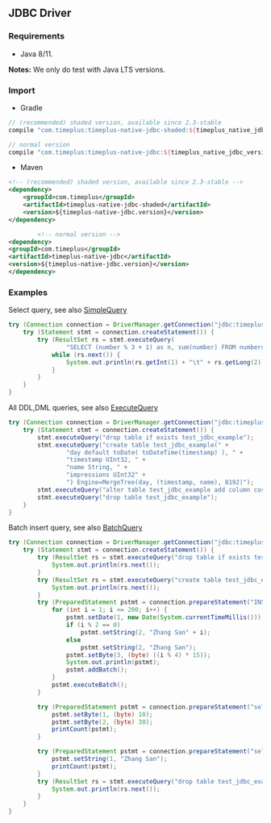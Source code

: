 ## JDBC Driver

### Requirements

- Java 8/11. 

**Notes:** We only do test with Java LTS versions.

### Import

- Gradle
```groovy
// (recommended) shaded version, available since 2.3-stable
compile "com.timeplus:timeplus-native-jdbc-shaded:${timeplus_native_jdbc_version}"

// normal version
compile "com.timeplus:timeplus-native-jdbc:${timeplus_native_jdbc_version}"
```

- Maven

```xml
<!-- (recommended) shaded version, available since 2.3-stable -->
<dependency>
    <groupId>com.timeplus</groupId>
    <artifactId>timeplus-native-jdbc-shaded</artifactId>
    <version>${timeplus-native-jdbc.version}</version>
</dependency>

        <!-- normal version -->
<dependency>
<groupId>com.timeplus</groupId>
<artifactId>timeplus-native-jdbc</artifactId>
<version>${timeplus-native-jdbc.version}</version>
</dependency>
```


### Examples

Select query, see also [SimpleQuery](https://github.com/timeplus-io/timeplus-native-jdbc/tree/master/examples/src/main/java/examples/SimpleQuery.java)

```java
try (Connection connection = DriverManager.getConnection("jdbc:timeplus://127.0.0.1:8463")) {
    try (Statement stmt = connection.createStatement()) {
        try (ResultSet rs = stmt.executeQuery(
                "SELECT (number % 3 + 1) as n, sum(number) FROM numbers(10000000) GROUP BY n")) {
            while (rs.next()) {
                System.out.println(rs.getInt(1) + "\t" + rs.getLong(2));
            }
        }
    }
}
```

All DDL,DML queries, see also [ExecuteQuery](https://github.com/timeplus-io/timeplus-native-jdbc/tree/master/examples/src/main/java/examples/ExecuteQuery.java)

```java
try (Connection connection = DriverManager.getConnection("jdbc:timeplus://127.0.0.1:8463")) {
    try (Statement stmt = connection.createStatement()) {
        stmt.executeQuery("drop table if exists test_jdbc_example");
        stmt.executeQuery("create table test_jdbc_example(" +
                "day default toDate( toDateTime(timestamp) ), " +
                "timestamp UInt32, " +
                "name String, " +
                "impressions UInt32" +
                ") Engine=MergeTree(day, (timestamp, name), 8192)");
        stmt.executeQuery("alter table test_jdbc_example add column costs Float32");
        stmt.executeQuery("drop table test_jdbc_example");
    }
}
```

Batch insert query, see also [BatchQuery](https://github.com/timeplus-io/timeplus-native-jdbc/tree/master/examples/src/main/java/examples/BatchQuery.java)

```java
try (Connection connection = DriverManager.getConnection("jdbc:timeplus://127.0.0.1:9000")) {
    try (Statement stmt = connection.createStatement()) {
        try (ResultSet rs = stmt.executeQuery("drop table if exists test_jdbc_example")) {
            System.out.println(rs.next());
        }
        try (ResultSet rs = stmt.executeQuery("create table test_jdbc_example(day Date, name String, age UInt8) Engine=Log")) {
            System.out.println(rs.next());
        }
        try (PreparedStatement pstmt = connection.prepareStatement("INSERT INTO test_jdbc_example VALUES(?, ?, ?)")) {
            for (int i = 1; i <= 200; i++) {
                pstmt.setDate(1, new Date(System.currentTimeMillis()));
                if (i % 2 == 0)
                    pstmt.setString(2, "Zhang San" + i);
                else
                    pstmt.setString(2, "Zhang San");
                pstmt.setByte(3, (byte) ((i % 4) * 15));
                System.out.println(pstmt);
                pstmt.addBatch();
            }
            pstmt.executeBatch();
        }

        try (PreparedStatement pstmt = connection.prepareStatement("select count(*) from test_jdbc_example where age>? and age<=?")) {
            pstmt.setByte(1, (byte) 10);
            pstmt.setByte(2, (byte) 30);
            printCount(pstmt);
        }

        try (PreparedStatement pstmt = connection.prepareStatement("select count(*) from test_jdbc_example where name=?")) {
            pstmt.setString(1, "Zhang San");
            printCount(pstmt);
        }
        try (ResultSet rs = stmt.executeQuery("drop table test_jdbc_example")) {
            System.out.println(rs.next());
        }
    }
}
```
